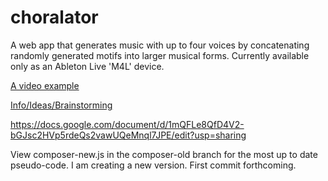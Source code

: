 # choralator
A web app that generates music with up to four voices by concatenating randomly generated motifs into larger musical forms. Currently available only as an Ableton Live 'M4L' device.

[A video example](https://drive.google.com/open?id=1LPwzdxmeq0OA19RDOUyLk8q0LmFCpnBL)

[Info/Ideas/Brainstorming](https://docs.google.com/document/d/1aCruQvra4gdVxM3bSFUnUqEJpPABJFGzBNuV2EBoTNo/edit?usp=sharing)

https://docs.google.com/document/d/1mQFLe8QfD4V2-bGJsc2HVp5rdeQs2vawUQeMnql7JPE/edit?usp=sharing


View composer-new.js in the composer-old branch for the most up to date pseudo-code. I am creating a new version. First commit forthcoming.

